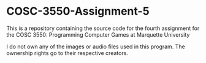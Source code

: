 # COSC-3550-Assignment-5
This is a repository containing the source code for the fourth assignment for the COSC 3550: Programming Computer Games at Marquette University

I do not own any of the images or audio files used in this program. The ownership rights go to their respective creators. 
